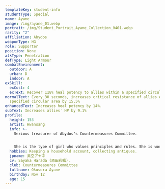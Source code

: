 ```yaml
---
templateKey: student-info
studentType: Special
name: Ayane
image: /img/ayane_01.webp
portrait: /img/Student_Portrait_Ayane_Collection_0401.webp
rarity: "2"
affiliation: Abydos
weaponType: HG
role: Supporter
position: None
atkType: Penetration
defType: Light Armour
combatEnvironment:
  outdoor: A
  urban: D
  indoor: A
exSkill:
  exCost: 4
  exText: Recover 118% heal potency to allies within a specified circular area.
normalText: Every 30 seconds, increases critical resistance of allies within a
  specified circular area by 15.5%
enhancedText: Increases heal potency by 14%.
subText: Increases allies' HP by 9.1%
profile:
  height: 153
  artist: Hwansang
  info: >-
    Serious treasurer of Abydos's Countermeasures Committee.


    She is the type of girl who values principles and rules. She is working diligently to restore Abydos High School.
  hobbies: Keeping a household account, collecting antiques.
  jpname: 奥空アヤネ
  cv: Sayaka Harada (原田彩楓).
  club: Countermeasures Committee
  fullname: Okusora Ayane
  birthday: Nov 12
  age: 15
---
```

